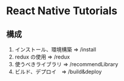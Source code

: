 # React Native Tutorials

## 構成

1. インストール、環境構築 => /install
2. redux の使用 => /redux
3. 使うべきライブラリ => /recommendLibrary
4. ビルド、デプロイ　=> /build&deploy
